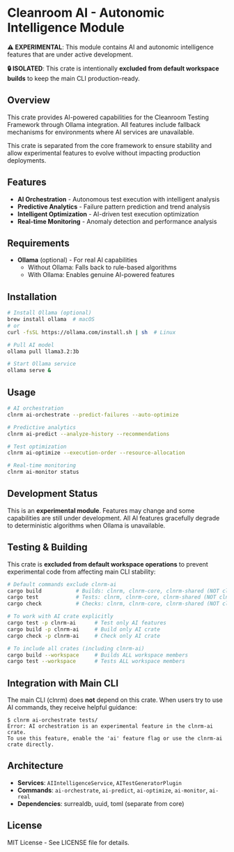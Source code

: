 # Cleanroom AI - Autonomic Intelligence Module

**⚠️ EXPERIMENTAL**: This module contains AI and autonomic intelligence features that are under active development.

**🔒 ISOLATED**: This crate is intentionally **excluded from default workspace builds** to keep the main CLI production-ready.

## Overview

This crate provides AI-powered capabilities for the Cleanroom Testing Framework through Ollama integration. All features include fallback mechanisms for environments where AI services are unavailable.

This crate is separated from the core framework to ensure stability and allow experimental features to evolve without impacting production deployments.

## Features

- **AI Orchestration** - Autonomous test execution with intelligent analysis
- **Predictive Analytics** - Failure pattern prediction and trend analysis
- **Intelligent Optimization** - AI-driven test execution optimization
- **Real-time Monitoring** - Anomaly detection and performance analysis

## Requirements

- **Ollama** (optional) - For real AI capabilities
  - Without Ollama: Falls back to rule-based algorithms
  - With Ollama: Enables genuine AI-powered features

## Installation

```bash
# Install Ollama (optional)
brew install ollama  # macOS
# or
curl -fsSL https://ollama.com/install.sh | sh  # Linux

# Pull AI model
ollama pull llama3.2:3b

# Start Ollama service
ollama serve &
```

## Usage

```bash
# AI orchestration
clnrm ai-orchestrate --predict-failures --auto-optimize

# Predictive analytics
clnrm ai-predict --analyze-history --recommendations

# Test optimization
clnrm ai-optimize --execution-order --resource-allocation

# Real-time monitoring
clnrm ai-monitor status
```

## Development Status

This is an **experimental module**. Features may change and some capabilities are still under development. All AI features gracefully degrade to deterministic algorithms when Ollama is unavailable.

## Testing & Building

This crate is **excluded from default workspace operations** to prevent experimental code from affecting main CLI stability:

```bash
# Default commands exclude clnrm-ai
cargo build           # Builds: clnrm, clnrm-core, clnrm-shared (NOT clnrm-ai)
cargo test            # Tests: clnrm, clnrm-core, clnrm-shared (NOT clnrm-ai)
cargo check           # Checks: clnrm, clnrm-core, clnrm-shared (NOT clnrm-ai)

# To work with AI crate explicitly
cargo test -p clnrm-ai      # Test only AI features
cargo build -p clnrm-ai     # Build only AI crate
cargo check -p clnrm-ai     # Check only AI crate

# To include all crates (including clnrm-ai)
cargo build --workspace     # Builds ALL workspace members
cargo test --workspace      # Tests ALL workspace members
```

## Integration with Main CLI

The main CLI (clnrm) does **not** depend on this crate. When users try to use AI commands, they receive helpful guidance:

```
$ clnrm ai-orchestrate tests/
Error: AI orchestration is an experimental feature in the clnrm-ai crate.
To use this feature, enable the 'ai' feature flag or use the clnrm-ai crate directly.
```

## Architecture

- **Services**: `AIIntelligenceService`, `AITestGeneratorPlugin`
- **Commands**: `ai-orchestrate`, `ai-predict`, `ai-optimize`, `ai-monitor`, `ai-real`
- **Dependencies**: surrealdb, uuid, toml (separate from core)

## License

MIT License - See LICENSE file for details.

